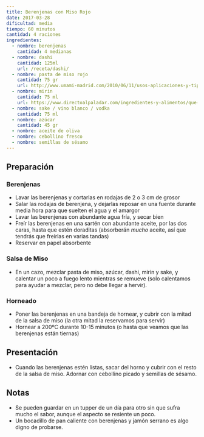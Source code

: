 ```yaml
---
title: Berenjenas con Miso Rojo
date: 2017-03-28
dificultad: media
tiempo: 60 minutos
cantidad: 4 raciones
ingredientes:
  - nombre: berenjenas
    cantidad: 4 medianas
  - nombre: dashi
    cantidad: 125ml
    url: /receta/dashi/
  - nombre: pasta de miso rojo
    cantidad: 75 gr
    url: http://www.umami-madrid.com/2010/06/11/usos-aplicaciones-y-tipos-de-miso/
  - nombre: mirin
    cantidad: 75 ml
    url: https://www.directoalpaladar.com/ingredientes-y-alimentos/que-es-el-mirin
  - nombre: sake / vino blanco / vodka
    cantidad: 75 ml
  - nombre: azúcar
    cantidad: 45 gr
  - nombre: aceite de oliva
  - nombre: cebollino fresco
  - nombre: semillas de sésamo
---
```


## Preparación

### Berenjenas
- Lavar las berenjenas y cortarlas en rodajas de 2 o 3 cm de grosor
- Salar las rodajas de berenjena, y dejarlas reposar en una fuente durante media hora para que suelten el agua y el amargor
- Lavar las berenjenas con abundante agua fría, y secar bien
- Freír las berenjenas en una sartén con abundante aceite, por las dos caras, hasta que estén doraditas (absorberán *mucho* aceite, así que tendrás que freírlas en varias tandas)
- Reservar en papel absorbente

### Salsa de Miso
- En un cazo, mezclar pasta de miso, azúcar, dashi, mirin y sake, y calentar un poco a fuego lento mientras se remueve (solo calentamos para ayudar a mezclar, pero no debe llegar a hervir).

### Horneado
- Poner las berenjenas en una bandeja de hornear, y cubrir con la mitad de la salsa de miso (la otra mitad la reservamos para servir)
- Hornear a 200ºC durante 10-15 minutos (o hasta que veamos que las berenjenas están tiernas)

## Presentación
- Cuando las berenjenas estén listas, sacar del horno y cubrir con el resto de la salsa de miso. Adornar con cebollino picado y semillas de sésamo.

## Notas
- Se pueden guardar en un tupper de un día para otro sin que sufra mucho el sabor, aunque el aspecto se resiente un poco.
- Un bocadillo de pan caliente con berenjenas y jamón serrano es algo digno de probarse.
